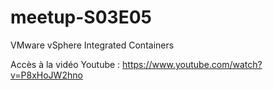 # meetup-S03E05
VMware vSphere Integrated Containers 

Accès à la vidéo Youtube : https://www.youtube.com/watch?v=P8xHoJW2hno

